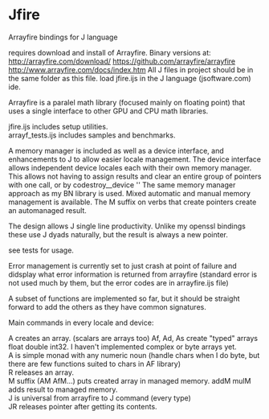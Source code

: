 # Jfire
Arrayfire bindings for J language

requires download and install of Arrayfire.  Binary versions at: http://arrayfire.com/download/
https://github.com/arrayfire/arrayfire
http://www.arrayfire.com/docs/index.htm
All J files in project should be in the same folder as this file.  load jfire.ijs in the J language (jsoftware.com) ide.

Arrayfire is a paralel math library (focused mainly on floating point) that uses a single interface to other GPU and CPU math libraries.

jfire.ijs includes setup utilities.  
arrayf_tests.ijs includes samples and benchmarks.

A memory manager is included as well as a device interface, and enhancements to J to allow easier locale management.
The device interface allows independent device locales each with their own memory manager.
This allows not having to assign results and clear an entire group of pointers with one call, or by codestroy__device ''
The same memory manager approach as my BN library is used.  Mixed automatic and manual memory management is available.
The M suffix on verbs that create pointers create an automanaged result.

The design allows J single line productivity.  Unlike my openssl bindings these use J dyads naturally, but the result is always a new pointer.

see tests for usage.

Error management is currently set to just crash at point of failure and didsplay what error information is returned from arrayfire (standard error is not used much by them, but the error codes are in arrayfire.ijs file)

A subset of functions are implemented so far, but it should be straight forward to add the others as they have common signatures.

Main commands in every locale and device:

A creates an array. (scalars are arrays too) Af, Ad, As create "typed" arrays float double int32.  I haven't implemented complex or byte arrays yet.  
A is simple monad with any numeric noun (handle chars when I do byte, but there are few functions suited to chars in AF library)  
R releases an array.  
M suffix (AM AfM...) puts created array in managed memory.  addM  mulM adds result to managed memory.  
J is universal from arrayfire to J command (every type)  
JR releases pointer after getting its contents.  
